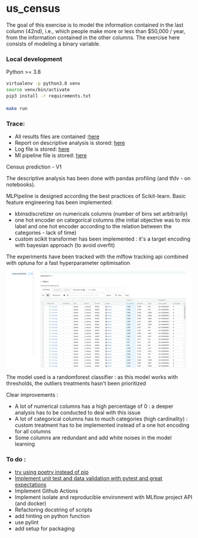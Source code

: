 # us_census
The goal of this exercise is to model the information contained in the last column (42nd), i.e., which people make more or less than $50,000 / year, from the information contained in the other columns. The exercise here consists of modeling a binary variable.

### Local development
Python >= 3.8

```bash
virtualenv -p python3.8 venv
source venv/bin/activate
pip3 install -r requirements.txt

make run
```


### Trace:
- All results files are contained :[here](census_predictions/results/)
- Report on descriptive analysis is stored: [here](census_predictions/results/report.html)
- Log file is stored: [here](census_predictions/logs/census_predictions.log)
- Ml pipeline file is stored: [here](census_predictions/models/final_ml_pipeline.pkl)


Census prediction - V1

The descriptive analysis has been done with pandas profiling (and tfdv - on notebooks). 

MLPipeline is designed according the best practices of Scikit-learn. Basic feature engineering has been implemented:

- kbinsdiscretizer on numericals columns (number of bins set arbitrarily)
- one hot encoder on categorical columns (the initial objective was to mix label and one hot encoder according to the relation between the categories - lack of time)
- custom scikit transformer has been implemented : it's a target encoding with bayesian approach (to avoid overfit)

The experiments have been tracked with the mlflow tracking api combined with optuna for a fast hyperparameter optimisation

![plot](census_predictions/results/mlflow_tracking.png)

The model used is a randomforest classifier : as this model works with thresholds, the outliers treatments hasn't been prioritized

Clear improvements : 

- A lot of numerical columns has a high percentage of 0 : a deeper analysis has to be conducted to deal with this issue
- A lot of categorical columns has to much categories (high cardinality) : custom treatment has to be implemented instead of a one hot encoding for all columns
- Some columns are redundant and add white noises in the model learning


### To do :
- [try using poetry instead of pip](https://nanthony007.medium.com/stop-using-pip-use-poetry-instead-db7164f4fc72)
- [Implement unit test and data validation with pytest and great expectations](https://greatexpectations.io/)
- Implement Github Actions
- Implement isolate and reproducible environment with MLflow project API (and docker)
- Refactoring docstring of scripts
- add hinting on python function
- use pylint 
- add setup for packaging 
